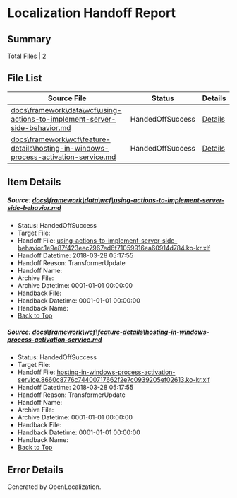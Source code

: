 # <a name='report-top'></a> Localization Handoff Report

## Summary
 Total Files | 2

## File List
 Source File | Status | Details 
 ----------- | ------ | ------- 
 [docs\framework\data\wcf\using-actions-to-implement-server-side-behavior.md](https://github.com/OpenLocalizationTestOrg/docs/blob/75444267cc262dcdfc807db05b2441b78c986800/docs/framework/data/wcf/using-actions-to-implement-server-side-behavior.md) | HandedOffSuccess | [Details](#3aff3c32f79c310efdfebf0f325083435f85c25120376)
 [docs\framework\wcf\feature-details\hosting-in-windows-process-activation-service.md](https://github.com/OpenLocalizationTestOrg/docs/blob/75444267cc262dcdfc807db05b2441b78c986800/docs/framework/wcf/feature-details/hosting-in-windows-process-activation-service.md) | HandedOffSuccess | [Details](#b7f5c0d5320da1e669d258d3fa562bd7415e291224528)

## Item Details
##### <a name='3aff3c32f79c310efdfebf0f325083435f85c25120376'></a> Source: [docs\framework\data\wcf\using-actions-to-implement-server-side-behavior.md](https://github.com/OpenLocalizationTestOrg/docs/blob/75444267cc262dcdfc807db05b2441b78c986800/docs/framework/data/wcf/using-actions-to-implement-server-side-behavior.md)
* Status: HandedOffSuccess
* Target File: 
* Handoff File: [using-actions-to-implement-server-side-behavior.1e9e87f423eec7967ed6f71059916ea60914d784.ko-kr.xlf](https://github.com/OpenLocalizationTestOrg/docs.handoff/blob/e5e6066e53c8ab0fe937ac13f4a6e21ceebd402e/ol-handoff/OpenLocalizationTestOrg/docs.ko-kr/master/net-med-mt/using-actions-to-implement-server-side-behavior.1e9e87f423eec7967ed6f71059916ea60914d784.ko-kr.xlf)
* Handoff Datetime: 2018-03-28 05:17:55
* Handoff Reason: TransformerUpdate
* Handoff Name: 
* Archive File: 
* Archive Datetime: 0001-01-01 00:00:00
* Handback File: 
* Handback Datetime: 0001-01-01 00:00:00
* Handback Name: 
* [Back to Top](#report-top)

##### <a name='b7f5c0d5320da1e669d258d3fa562bd7415e291224528'></a> Source: [docs\framework\wcf\feature-details\hosting-in-windows-process-activation-service.md](https://github.com/OpenLocalizationTestOrg/docs/blob/75444267cc262dcdfc807db05b2441b78c986800/docs/framework/wcf/feature-details/hosting-in-windows-process-activation-service.md)
* Status: HandedOffSuccess
* Target File: 
* Handoff File: [hosting-in-windows-process-activation-service.8660c8776c74400717662f2e7c0939205ef02613.ko-kr.xlf](https://github.com/OpenLocalizationTestOrg/docs.handoff/blob/e5e6066e53c8ab0fe937ac13f4a6e21ceebd402e/ol-handoff/OpenLocalizationTestOrg/docs.ko-kr/master/net-med-mt/hosting-in-windows-process-activation-service.8660c8776c74400717662f2e7c0939205ef02613.ko-kr.xlf)
* Handoff Datetime: 2018-03-28 05:17:55
* Handoff Reason: TransformerUpdate
* Handoff Name: 
* Archive File: 
* Archive Datetime: 0001-01-01 00:00:00
* Handback File: 
* Handback Datetime: 0001-01-01 00:00:00
* Handback Name: 
* [Back to Top](#report-top)


## Error Details

Generated by OpenLocalization.
